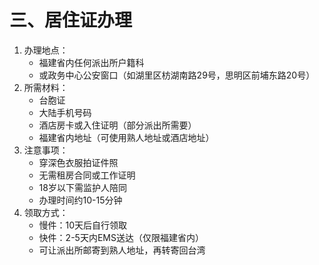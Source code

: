 # 三、居住证办理

1. 办理地点：
    - 福建省内任何派出所户籍科
    - 或政务中心公安窗口（如湖里区枋湖南路29号，思明区前埔东路20号）
2. 所需材料：
    - 台胞证
    - 大陆手机号码
    - 酒店房卡或入住证明（部分派出所需要）
    - 福建省内地址（可使用熟人地址或酒店地址）
3. 注意事项：
    - 穿深色衣服拍证件照
    - 无需租房合同或工作证明
    - 18岁以下需监护人陪同
    - 办理时间约10-15分钟
4. 领取方式：
    - 慢件：10天后自行领取
    - 快件：2-5天内EMS送达（仅限福建省内）
    - 可让派出所邮寄到熟人地址，再转寄回台湾